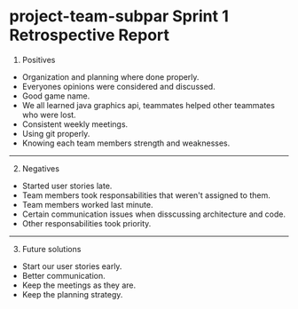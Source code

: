 project-team-subpar Sprint 1 Retrospective Report
==================================
1. Positives

* Organization and planning where done properly.
* Everyones opinions were considered and discussed.
* Good game name.
* We all learned java graphics api, teammates helped other teammates who were lost.
* Consistent weekly meetings.
* Using git properly.
* Knowing each team members strength and weaknesses.

--------------------------------------------

2. Negatives

* Started user stories late.
* Team members took responsabilities that weren't assigned to them.
* Team members worked last minute.
* Certain communication issues when disscussing architecture and code.
* Other responsabilities took priority.

----------------------------------------------------

3.  Future solutions

* Start our user stories early.
* Better communication.
* Keep the meetings as they are.
* Keep the planning strategy.

